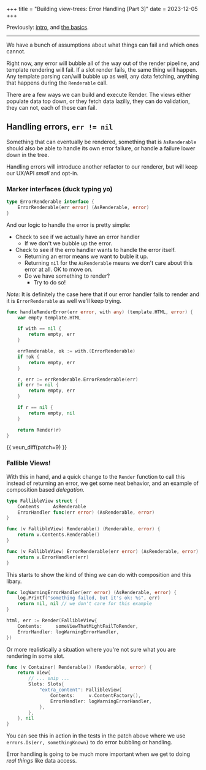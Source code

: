 +++
title = "Building view-trees: Error Handling [Part 3]"
date = 2023-12-05
+++

Previously: [intro][intro], and [the basics][the-basics].

---

We have a bunch of assumptions about what things can fail
and which ones cannot.

Right now, any error will bubble all of the way out of the render
pipeline, and template rendering will fail. If a slot render fails,
the same thing will happen. Any template parsing can/will bubble up
as well, any data fetching, anything that happens during the
`Renderable` call.

There are a few ways we can build and execute Render. The views
either populate data top down, or they fetch data lazilly,
they can do validation, they can not, each of these can fail.

## Handling errors, `err != nil`

Something that can eventually be rendered, something that is `AsRenderable`
should also be able to handle its own error failure, or handle
a failure lower down in the tree.

Handling errors will introduce another refactor to
our renderer, but will keep our UX/API *small* and opt-in.

### Marker interfaces (duck typing yo)

```go
type ErrorRenderable interface {
    ErrorRenderable(err error) (AsRenderable, error)
}
```

And our logic to handle the error is pretty simple:

- Check to see if we actually have an error handler
  - If we don't we bubble up the error.
- Check to see if the erro handler wants to handle
  the error itself.
  - Returning an error means we want to buble it up.
  - Returning `nil` for the `AsRenderable` means we
    don't care about this error at all. OK to move on.
  - Do we have something to render?
    - Try to do so!

_Note:_ It is definitely the case here that if our error
handler fails to render and it is `ErrorRenderable` as well
we'll keep trying.

```go
func handleRenderError(err error, with any) (template.HTML, error) {
    var empty template.HTML

    if with == nil {
        return empty, err
    }

    errRenderable, ok := with.(ErrorRenderable)
    if !ok {
        return empty, err
    }

    r, err := errRenderable.ErrorRenderable(err)
    if err != nil {
        return empty, err
    }

    if r == nil {
        return empty, nil
    }

    return Render(r)
}
```

{{ veun_diff(patch=9) }}

### Fallible Views!

With this in hand, and a quick change to the `Render` function to
call this instead of returning an error, we get some neat behavior,
and an example of composition based _delegation_.


```go
type FallibleView struct {
    Contents     AsRenderable
    ErrorHandler func(err error) (AsRenderable, error)
}

func (v FallibleView) Renderable() (Renderable, error) {
    return v.Contents.Renderable()
}

func (v FallibleView) ErrorRenderable(err error) (AsRenderable, error) {
    return v.ErrorHandler(err)
}
```

This starts to show the kind of thing we can do with composition and this
libary.

```go
func logWarningErrorHandler(err error) (AsRenderable, error) {
    log.Printf("something failed, but it's ok: %s", err)
    return nil, nil // we don't care for this example
}

html, err := Render(FallibleView{
    Contents:     someViewThatMightFailToRender,
    ErrorHandler: logWarningErrorHandler,
})
```

Or more realistically a situation where you're not sure what
you are rendering in some slot.

```go
func (v Container) Renderable() (Renderable, error) {
    return View{
        // ... snip ...
        Slots: Slots{
            "extra_content": FallibleView{
                Contents:     v.ContentFactory(),
                ErrorHandler: logWarningErrorHandler,
            },
        },
    }, nil
}
```

You can see this in action in the tests in the patch above where
we use `errors.Is(err, somethingKnown)` to do error bubbling or
handling.

Error handling is going to be much more important when we get
to doing _real things_ like data access.

[intro]: /writes/building-view-trees-in-go-part-1
[the-basics]: /writes/building-view-trees-in-go-part-2
